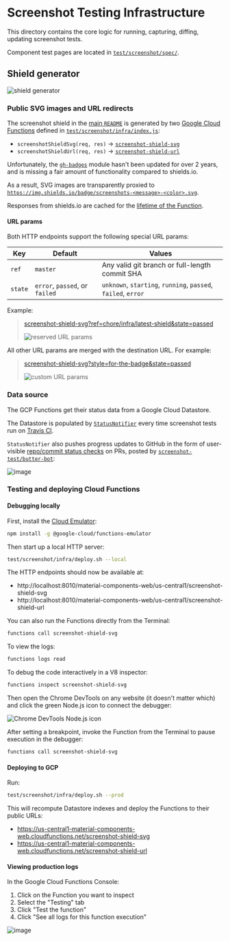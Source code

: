 # Screenshot Testing Infrastructure

This directory contains the core logic for running, capturing, diffing, updating screenshot tests.

Component test pages are located in [`test/screenshot/spec/`](/test/screenshot/spec).

## Shield generator

![shield generator](https://user-images.githubusercontent.com/409245/46484103-f0525f80-c7ad-11e8-90c0-593501a186e5.png)

### Public SVG images and URL redirects

The screenshot shield in the [main `README`](/README.md) is generated by two [Google Cloud Functions](https://cloud.google.com/functions/)
defined in [`test/screenshot/infra/index.js`](/test/screenshot/infra/index.js):

- `screenshotShieldSvg(req, res)` → [`screenshot-shield-svg`](https://us-central1-material-components-web.cloudfunctions.net/screenshot-shield-svg)
- `screenshotShieldUrl(req, res)` → [`screenshot-shield-url`](https://us-central1-material-components-web.cloudfunctions.net/screenshot-shield-url)

Unfortunately, the [`gh-badges`](https://www.npmjs.com/package/gh-badges) module hasn't been updated for over 2 years, and is
missing a fair amount of functionality compared to shields.io.

As a result, SVG images are transparently proxied to
[`https://img.shields.io/badge/screenshots-<message>-<color>.svg`](https://img.shields.io/badge/screenshots-581%20pass-brightgreen.svg).

Responses from shields.io are cached for the [lifetime of the Function](https://cloud.google.com/functions/docs/concepts/exec#function_instance_lifespan).

#### URL params

Both HTTP endpoints support the following special URL params:

| Key | Default | Values |
| -- | -- | -- |
| `ref` | `master` | Any valid git branch or full-length commit SHA | 
| `state` | `error`, `passed`, or `failed` | `unknown`, `starting`, `running`, `passed`, `failed`, `error` |

Example:

> [screenshot-shield-svg?ref=chore/infra/latest-shield&state=passed](https://us-central1-material-components-web.cloudfunctions.net/screenshot-shield-svg?ref=chore/infra/latest-shield&state=passed)
> 
> ![reserved URL params](https://us-central1-material-components-web.cloudfunctions.net/screenshot-shield-svg?ref=chore/infra/latest-shield&state=passed)

All other URL params are merged with the destination URL. For example:

> [screenshot-shield-svg?style=for-the-badge&state=passed](https://us-central1-material-components-web.cloudfunctions.net/screenshot-shield-svg?style=for-the-badge&ref=chore/infra/latest-shield&state=passed)
> 
> ![custom URL params](https://us-central1-material-components-web.cloudfunctions.net/screenshot-shield-svg?style=for-the-badge&ref=chore/infra/latest-shield&state=passed)

### Data source

The GCP Functions get their status data from a Google Cloud Datastore.

The Datastore is populated by [`StatusNotifier`](/test/screenshot/infra/lib/status-notifier.js) every time screenshot tests run on [Travis CI](https://travis-ci.com/material-components/material-components-web).

`StatusNotifier` also pushes progress updates to GitHub in the form of user-visible
[repo/commit status checks](https://developer.github.com/v3/repos/statuses/) on PRs, posted by [`screenshot-test/butter-bot`](https://github.com/mdc-web-bot):

![image](https://user-images.githubusercontent.com/409245/46483254-0d862e80-c7ac-11e8-974a-b667373e8a02.png)

### Testing and deploying Cloud Functions

#### Debugging locally

First, install the [Cloud Emulator](https://cloud.google.com/functions/docs/emulator):

```bash
npm install -g @google-cloud/functions-emulator
```

Then start up a local HTTP server:

```bash
test/screenshot/infra/deploy.sh --local
```

The HTTP endpoints should now be available at:

* http://localhost:8010/material-components-web/us-central1/screenshot-shield-svg
* http://localhost:8010/material-components-web/us-central1/screenshot-shield-url

You can also run the Functions directly from the Terminal:

```bash
functions call screenshot-shield-svg
```

To view the logs:

```bash
functions logs read
```

To debug the code interactively in a V8 inspector:

```bash
functions inspect screenshot-shield-svg
```

Then open the Chrome DevTools on any website (it doesn't matter which) and click the green Node.js icon to connect the debugger:

![Chrome DevTools Node.js icon](https://user-images.githubusercontent.com/409245/46485599-d5cdb580-c7b0-11e8-8723-441281743916.png)

After setting a breakpoint, invoke the Function from the Terminal to pause execution in the debugger:

```bash
functions call screenshot-shield-svg
```

#### Deploying to GCP

Run:

```bash
test/screenshot/infra/deploy.sh --prod
```

This will recompute Datastore indexes and deploy the Functions to their public URLs:

* https://us-central1-material-components-web.cloudfunctions.net/screenshot-shield-svg
* https://us-central1-material-components-web.cloudfunctions.net/screenshot-shield-url

#### Viewing production logs

In the Google Cloud Functions Console:

1. Click on the Function you want to inspect
2. Select the "Testing" tab
3. Click "Test the function"
4. Click "See all logs for this function execution"

![image](https://user-images.githubusercontent.com/409245/46485116-e7628d80-c7af-11e8-80fe-ae19d8c5bffc.png)
